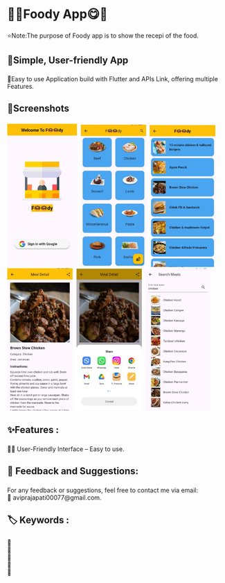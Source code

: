 <h1 align="left">🍩😋Foody App😋🍩</h1>

###

<p align="left">⭐Note:The purpose of Foody app is to show the recepi of the food.</p>

###

<h2 align="left">📱Simple, User-friendly App</h2>

###

<p align="left">📲Easy to use Application build with Flutter and APIs Link, offering multiple Features.</p>

###

<h2 align="left">📸Screenshots</h2>


###


<kbd>
  <img  src="https://github.com/avi-prajapati/Foody-App/blob/master/screenshot/1.jpeg" width=32% height=30%/>
  <img  src="https://github.com/avi-prajapati/Foody-App/blob/master/screenshot/2.jpeg" width=30% height=30%/>
  <img  src="https://github.com/avi-prajapati/Foody-App/blob/master/screenshot/3.jpeg" width=30% height=30%/>
  <img  src="https://github.com/avi-prajapati/Foody-App/blob/master/screenshot/4.jpeg" width=30% height=30%/>
  <img  src="https://github.com/avi-prajapati/Foody-App/blob/master/screenshot/5.jpeg" width=30% height=30%/>
  <img  src="https://github.com/avi-prajapati/Foody-App/blob/master/screenshot/6.jpeg" width=30% height=30%/>
 
</kbd>

###

<h2 align="left">✨Features :</h2>

###

<p align="left">👩‍🏫 User-Friendly Interface – Easy to use.</p>

###

<h2 align="left">💬 Feedback and Suggestions:</h2>

###

<p align="left">For any feedback or suggestions, feel free to contact me via email:<br>📧 aviprajapati00077@gmail.com.</p>

###

<h2 align="left">🏷️ Keywords :</h2>

###

<p align="left">🔸<br>🔸<br>🔸<br>🔸<br>🔸</p>

###
